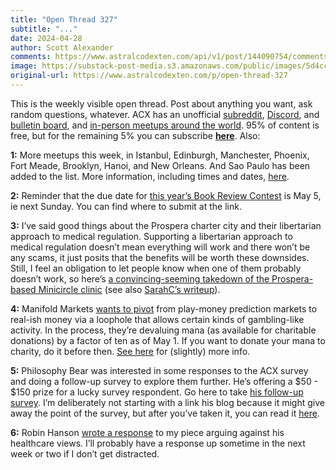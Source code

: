 ```yaml
---
title: "Open Thread 327"
subtitle: "..."
date: 2024-04-28
author: Scott Alexander
comments: https://www.astralcodexten.com/api/v1/post/144090754/comments?&all_comments=true
image: https://substack-post-media.s3.amazonaws.com/public/images/5d4cc462-3533-4def-853a-bbe46fe7965f_251x255.png
original-url: https://www.astralcodexten.com/p/open-thread-327
---
```

This is the weekly visible open thread. Post about anything you want, ask random questions, whatever. ACX has an unofficial [subreddit](https://www.reddit.com/r/slatestarcodex/), [Discord](https://discord.gg/RTKtdut), and [bulletin board](https://www.datasecretslox.com/index.php), and [in-person meetups around the world](https://www.lesswrong.com/community?filters%5B0%5D=SSC). 95% of content is free, but for the remaining 5% you can subscribe **[here](https://astralcodexten.substack.com/subscribe?)**. Also:

**1:** More meetups this week, in Istanbul, Edinburgh, Manchester, Phoenix, Fort Meade, Brooklyn, Hanoi, and New Orleans. And Sao Paulo has been added to the list. More information, including times and dates, [here](/p/spring-meetups-everywhere-2024).

**2:** Reminder that the due date for [this year’s Book Review Contest](/p/book-review-contest-rules-2024) is May 5, ie next Sunday. You can find where to submit at the link.

**3:** I’ve said good things about the Prospera charter city and their libertarian approach to medical regulation. Supporting a libertarian approach to medical regulation doesn’t mean everything will work and there won’t be any scams, it just posits that the benefits will be worth these downsides. Still, I feel an obligation to let people know when one of them probably doesn’t work, so here’s [a convincing-seeming takedown of the Prospera-based Minicircle clinic](https://docs.google.com/document/d/e/2PACX-1vT7_6kWkIqrvzFZvs88O_NqVzmn-NPINvHOLM-A6r_ieZyvnJsNVk4FSU7EYrePnQg9gT_3kwahJESZ/pub) (see also [SarahC’s writeup](https://sarahconstantin.substack.com/p/bad-news-for-minicircle)).

**4:** Manifold Markets [wants to pivot](https://manifoldmarkets.notion.site/A-New-Deal-for-Manifold-c6e9de8f08b549859c64afb3af1dd393) from play-money prediction markets to real-ish money via a loophole that allows certain kinds of gambling-like activity. In the process, they’re devaluing mana (as available for charitable donations) by a factor of ten as of May 1. If you want to donate your mana to charity, do it before then. [See here](https://forum.effectivealtruism.org/posts/SM3YzTsXmQ6BaFcsL/you-probably-want-to-donate-any-manifold-currency-this-week) for (slightly) more info.

**5:** Philosophy Bear was interested in some responses to the ACX survey and doing a follow-up survey to explore them further. He’s offering a $50 - $150 prize for a lucky survey respondent. Go here to take [his follow-up survey](https://docs.google.com/forms/d/e/1FAIpQLSdcK6c_rUWUedS75ajDqGTr2wbSY-uT4gRyHCZHkLfdzPs_cQ/viewform). I’m deliberately not starting with a link his blog because it might give away the point of the survey, but after you’ve taken it, you can read it [here](https://philosophybear.substack.com/).

**6:** Robin Hanson [wrote a response](https://www.overcomingbias.com/p/response-to-scott-alexander-on-medical) to my piece arguing against his healthcare views. I’ll probably have a response up sometime in the next week or two if I don’t get distracted.
